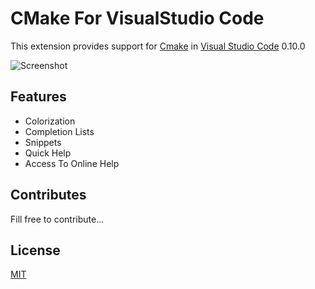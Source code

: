 # CMake For VisualStudio Code

This extension provides support for [Cmake](http://www.cmake.org/) in [Visual Studio Code](https://code.visualstudio.com/) 0.10.0

![Screenshot](images/code.gif)

## Features

- Colorization
- Completion Lists 
- Snippets
- Quick Help
- Access To Online Help

## Contributes

Fill free to contribute...

## License
[MIT](LICENSE)